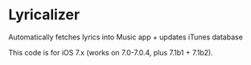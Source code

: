 Lyricalizer
===========

Automatically fetches lyrics into Music app + updates iTunes database

This code is for iOS 7.x (works on 7.0-7.0.4, plus 7.1b1 + 7.1b2).
